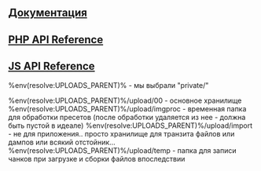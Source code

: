 ## [Документация](./docs/index.md)
## [PHP API Reference](./docs/api/index.html)
## [JS API Reference](./docs/js/index.html)

%env(resolve:UPLOADS_PARENT)% - мы выбрали "private/"

%env(resolve:UPLOADS_PARENT)%/upload/00 - основное хранилище
%env(resolve:UPLOADS_PARENT)%/upload/imgproc - временная папка для обработки пресетов (после обработки удаляется из нее - должна быть пустой в идеале)
%env(resolve:UPLOADS_PARENT)%/upload/import - не для приложения.. просто хранилище для транзита файлов или дампов или всякий отстойник...
%env(resolve:UPLOADS_PARENT)%/upload/temp - папка для записи чанков при загрузке и сборки файлов впоследствии
